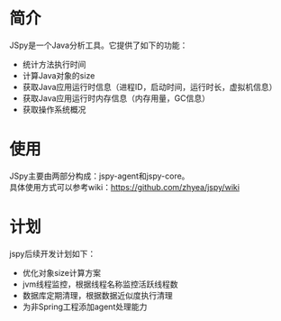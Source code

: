 # 简介  
JSpy是一个Java分析工具。它提供了如下的功能：  
* 统计方法执行时间
* 计算Java对象的size
* 获取Java应用运行时信息（进程ID，启动时间，运行时长，虚拟机信息）
* 获取Java应用运行时内存信息（内存用量，GC信息）
* 获取操作系统概况


# 使用  
JSpy主要由两部分构成：jspy-agent和jspy-core。  
具体使用方式可以参考wiki：https://github.com/zhyea/jspy/wiki


# 计划  
jspy后续开发计划如下：
* 优化对象size计算方案  
* jvm线程监控，根据线程名称监控活跃线程数
* 数据库定期清理，根据数据近似度执行清理
* 为非Spring工程添加agent处理能力


